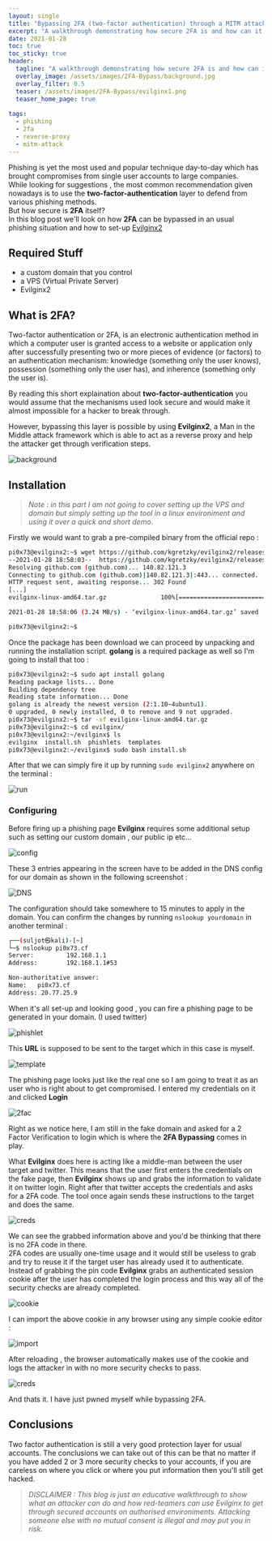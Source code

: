 ```yaml
---
layout: single
title: "Bypassing 2FA (two-factor authentication) through a MITM attack"
excerpt: "A walkthrough demonstrating how secure 2FA is and how can it be bypassed."
date: 2021-01-28
toc: true
toc_sticky: true
header:
  tagline: "A walkthrough demonstrating how secure 2FA is and how can it be bypassed."
  overlay_image: /assets/images/2FA-Bypass/background.jpg
  overlay_filter: 0.5
  teaser: /assets/images/2FA-Bypass/evilginx1.png
  teaser_home_page: true
  
tags:  
  - phishing
  - 2fa
  - reverse-proxy
  - mitm-attack
---
```

Phishing is yet the most used and popular technique day-to-day which has brought compromises from single user accounts to large companies.  
While looking for suggestions , the most common recommendation given nowadays is to use the **two-factor-authentication** layer to defend from various phishing methods.   
But how secure is **2FA** itself?  
In this blog post we'll look on how **2FA** can be bypassed in an usual phishing situation and how to set-up [Evilginx2](https://github.com/kgretzky/evilginx2)

## Required Stuff
- a custom domain that you control
- a VPS (Virtual Private Server)
- Evilginx2

## What is 2FA? 
Two-factor authentication or 2FA, is an electronic authentication method in which a computer user is granted access to a website or application only after successfully presenting two or more pieces of evidence (or factors) to an authentication mechanism: knowledge (something only the user knows), possession (something only the user has), and inherence (something only the user is).


By reading this short explaination about **two-factor-authentication** you would assume that the mechanisms used look secure and would make it almost impossible for a hacker to break through.  

However, bypassing this layer is possible by using **Evilginx2**, a Man in the Middle attack framework which is able to act as a reverse proxy and help the attacker get through verification steps.

![background](https://raw.githubusercontent.com/pi0x73/pi0x73.github.io/master/assets/images/2FA-Bypass/evilginx1.jpg)

## Installation 

>*Note : in this part I am not going to cover setting up the VPS and domain but simply setting up the tool in a linux environiment and using it over a quick and short demo.*

Firstly we would want to grab a pre-compiled binary from the official repo : 

```sh
pi0x73@evilginx2:~$ wget https://github.com/kgretzky/evilginx2/releases/download/2.4.0/evilginx-linux-amd64.tar.gz
--2021-01-28 18:58:03--  https://github.com/kgretzky/evilginx2/releases/download/2.4.0/evilginx-linux-amd64.tar.gz
Resolving github.com (github.com)... 140.82.121.3
Connecting to github.com (github.com)|140.82.121.3|:443... connected.
HTTP request sent, awaiting response... 302 Found
[...]
evilginx-linux-amd64.tar.gz               100%[====================================================================================>]   8.24M  3.24MB/s    in 2.5s    

2021-01-28 18:58:06 (3.24 MB/s) - ‘evilginx-linux-amd64.tar.gz’ saved [8636795/8636795]

pi0x73@evilginx2:~$ 
```

Once the package has been download we can proceed by unpacking and running the installation script. **golang** is a required package as well so I'm going to install that too :

```sh
pi0x73@evilginx2:~$ sudo apt install golang
Reading package lists... Done
Building dependency tree       
Reading state information... Done
golang is already the newest version (2:1.10~4ubuntu1).
0 upgraded, 0 newly installed, 0 to remove and 9 not upgraded.
pi0x73@evilginx2:~$ tar -xf evilginx-linux-amd64.tar.gz
pi0x73@evilginx2:~$ cd evilginx/
pi0x73@evilginx2:~/evilginx$ ls
evilginx  install.sh  phishlets  templates
pi0x73@evilginx2:~/evilginx$ sudo bash install.sh
```
After that we can simply fire it up by running ``sudo evilginx2`` anywhere on the terminal :

![run](https://raw.githubusercontent.com/pi0x73/pi0x73.github.io/master/assets/images/2FA-Bypass/evilginx2.png)

### Configuring

Before firing up a phishing page **Evilginx** requires some additional setup such as setting our custom domain , our public ip etc... 

![config](https://raw.githubusercontent.com/pi0x73/pi0x73.github.io/master/assets/images/2FA-Bypass/evilginx43.png)

These 3 entries appearing in the screen have to be added in the DNS config for our domain as shown in the following screenshot :

![DNS](https://raw.githubusercontent.com/pi0x73/pi0x73.github.io/master/assets/images/2FA-Bypass/evilginx4.png)

The configuration should take somewhere to 15 minutes to apply in the domain. You can confirm the changes by running ``nslookup yourdomain`` in another terminal :

```sh
┌──(suljot㉿kali)-[~]
└─$ nslookup pi0x73.cf
Server:         192.168.1.1
Address:        192.168.1.1#53

Non-authoritative answer:
Name:   pi0x73.cf
Address: 20.77.25.9
```

When it's all set-up and looking good , you can fire a phishing page to be generated in your domain. (I used twitter)

![phishlet](https://raw.githubusercontent.com/pi0x73/pi0x73.github.io/master/assets/images/2FA-Bypass/evilginx5.png)

This **URL** is supposed to be sent to the target which in this case is myself.   

![template](https://raw.githubusercontent.com/pi0x73/pi0x73.github.io/master/assets/images/2FA-Bypass/evilginx6.png)

The phishing page looks just like the real one so I am going to treat it as an user who is right about to get compromised. I entered my credentials on it and clicked **Login**

![2fac](https://raw.githubusercontent.com/pi0x73/pi0x73.github.io/master/assets/images/2FA-Bypass/evilginx7.png)

Right as we notice here, I am still in the fake domain and asked for a 2 Factor Verification to login which is where the **2FA Bypassing** comes in play.  

What **Evilginx** does here is acting like a middle-man between the user target and twitter. This means that the user first enters the credentials on the fake page, then **Evilginx** shows up and grabs the information to validate it on twitter login. Right after that twitter accepts the credentials and asks for a 2FA code. The tool once again sends these instructions to the target and does the same.

![creds](https://raw.githubusercontent.com/pi0x73/pi0x73.github.io/master/assets/images/2FA-Bypass/evilginx1000.png)

We can see the grabbed information above and you'd be thinking that there is no 2FA code in there.  
2FA codes are usually one-time usage and it would still be useless to grab and try to reuse it if the target user has already used it to authenticate.  
Instead of grabbing the pin code **Evilginx** grabs an authenticated session cookie after the user has completed the login process and this way all of the security checks are already completed.

![cookie](https://raw.githubusercontent.com/pi0x73/pi0x73.github.io/master/assets/images/2FA-Bypass/evilginx1001.png)

I can import the above cookie in any browser using any simple cookie editor :

![import](https://raw.githubusercontent.com/pi0x73/pi0x73.github.io/master/assets/images/2FA-Bypass/evilginx12.png)

After reloading , the browser automatically makes use of the cookie and logs the attacker in with no more security checks to pass.

![creds](https://raw.githubusercontent.com/pi0x73/pi0x73.github.io/master/assets/images/2FA-Bypass/evilginx11.png)

And thats it. I have just pwned myself while bypassing 2FA.

## Conclusions
Two factor authentication is still a very good protection layer for usual accounts. The conclusions we can take out of this can be that no matter if you have added 2 or 3 more security checks to your accounts, if you are careless on where you click or where you put information then you'll still get hacked.

>*DISCLAIMER : This blog is just an educative walkthrough to show what an attacker can do and how red-teamers can use Evilginx to get through secured accounts on authorised environiments. Attacking someone else with no mutual consent is illegal and may put you in risk.*
